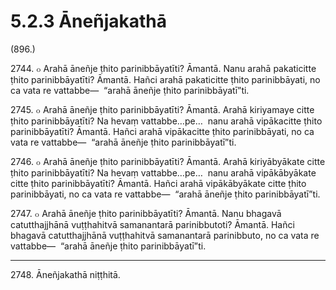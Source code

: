 # 5.2.3 Āneñjakathā

(896.)

2744\. ๐ Arahā āneñje ṭhito parinibbāyatīti? Āmantā. Nanu arahā pakaticitte ṭhito parinibbāyatīti? Āmantā. Hañci arahā pakaticitte ṭhito parinibbāyati, no ca vata re vattabbe—  “arahā āneñje ṭhito parinibbāyatī”ti.

2745\. ๐ Arahā āneñje ṭhito parinibbāyatīti? Āmantā. Arahā kiriyamaye citte ṭhito parinibbāyatīti? Na hevaṃ vattabbe…pe…  nanu arahā vipākacitte ṭhito parinibbāyatīti? Āmantā. Hañci arahā vipākacitte ṭhito parinibbāyati, no ca vata re vattabbe—  “arahā āneñje ṭhito parinibbāyatī”ti.

2746\. ๐ Arahā āneñje ṭhito parinibbāyatīti? Āmantā. Arahā kiriyābyākate citte ṭhito parinibbāyatīti? Na hevaṃ vattabbe…pe…  nanu arahā vipākābyākate citte ṭhito parinibbāyatīti? Āmantā. Hañci arahā vipākābyākate citte ṭhito parinibbāyati, no ca vata re vattabbe—  “arahā āneñje ṭhito parinibbāyatī”ti.

2747\. ๐ Arahā āneñje ṭhito parinibbāyatīti? Āmantā. Nanu bhagavā catutthajjhānā vuṭṭhahitvā samanantarā parinibbutoti? Āmantā. Hañci bhagavā catutthajjhānā vuṭṭhahitvā samanantarā parinibbuto, no ca vata re vattabbe—  “arahā āneñje ṭhito parinibbāyatī”ti.

---

2748\. Āneñjakathā niṭṭhitā.
